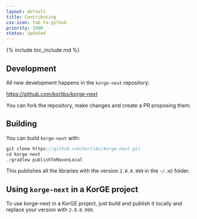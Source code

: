 ```yaml
---
layout: default
title: Contributing
css-icon: fab fa-github
priority: 1000
status: updated
---
```


{% include toc_include.md %}

## Development

All new development happens in the `korge-next` repository:

<https://github.com/korlibs/korge-next>

You can fork the repository, make changes and create a PR proposing them.

## Building

You can build `korge-next` with:

```kotlin
git clone https://github.com/korlibs/korge-next.git
cd korge-next
./gradlew publishToMavenLocal
```

This publishes all the libraries with the version `2.0.0.999` in the `~/.m2` folder.

## Using `korge-next` in a KorGE project

To use korge-next in a KorGE project, just build and publish it locally and replace your version with `2.0.0.999`.

